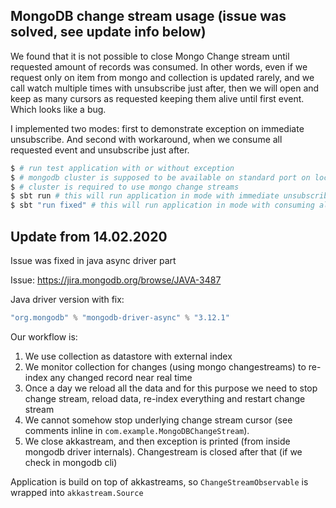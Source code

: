 ## MongoDB change stream usage (issue was solved, see update info below)

We found that it is not possible to close Mongo Change stream until requested amount of records 
was consumed. In other words, even if we request only on item from mongo and collection is updated 
rarely, and we call watch  multiple times with unsubscribe just after, then we will open and keep 
as many cursors as requested keeping them alive until first event. Which looks like a bug.

I implemented two modes: first to demonstrate exception on immediate unsubscribe. And second
with workaround, when we consume all requested event and unsubscribe just after.   

```bash
$ # run test application with or without exception
$ # mongodb cluster is supposed to be available on standard port on localhost
$ # cluster is required to use mongo change streams
$ sbt run # this will run application in mode with immediate unsubscribe from mongo subscription
$ sbt "run fixed" # this will run application in mode with consuming all requested event first
``` 

## Update from 14.02.2020

Issue was fixed in java async driver part

Issue: https://jira.mongodb.org/browse/JAVA-3487

Java driver version with fix:

```sbt
"org.mongodb" % "mongodb-driver-async" % "3.12.1"
``` 



Our workflow is:
1. We use collection as datastore with external index
2. We monitor collection for changes (using mongo changestreams) to re-index any changed record near real time
3. Once a day we reload all the data and for this purpose we need to stop change stream, reload data, re-index everything and restart change stream
4. We cannot somehow stop underlying change stream cursor (see comments inline in `com.example.MongoDBChangeStream`). 
5. We close akkastream, and then exception is printed (from inside mongodb driver internals). Changestream is closed after that (if we check in mongodb cli)

Application is build on top of akkastreams, so `ChangeStreamObservable` is wrapped into `akkastream.Source` 
